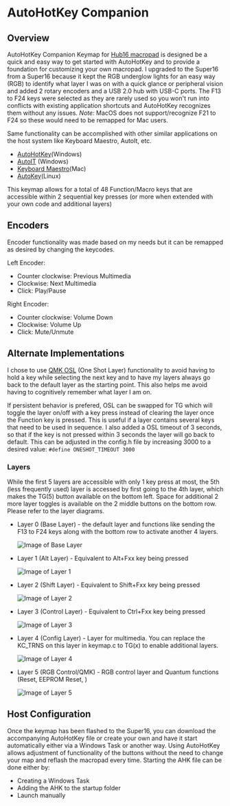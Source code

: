 # AutoHotKey Companion

## Overview
AutoHotKey Companion Keymap for <a href="https://www.tindie.com/products/joshajohnson/hub16-programmable-macro-keyboard/">Hub16 macropad</a> is designed be a quick and easy way to get started with AutoHotKey and to provide a foundation for customizing your own macropad. I upgraded to the Super16 from a Super16 because it kept the RGB underglow lights for an easy way (RGB) to identify what layer I was on with a quick glance or peripheral vision and added 2 rotary encoders and a USB 2.0 hub with USB-C ports. The F13 to F24 keys were selected as they are rarely used so you won't run into conflicts with existing application shortcuts and AutoHotKey recognizes them without any issues. *Note:* MacOS does not support/recognize F21 to F24 so these would need to be remapped for Mac users. 

Same functionality can be accomplished with other similar applications on the host system like Keyboard Maestro, AutoIt, etc. 

* <a href="https://www.autohotkey.com">AutoHotKey</a>(Windows)
* <a href="https://www.autoitscript.com/site/autoit/">AutoIT</a> (Windows)
* <a href="https://www.keyboardmaestro.com/main/">Keyboard Maestro</a>(Mac)
* <a href="https://github.com/autokey/autokey">AutoKey</a>(Linux)

This keymap allows for a total of 48 Function/Macro keys that are accessible within 2 sequential key presses (or more when extended with your own code and additional layers) 

## Encoders
Encoder functionality was made based on my needs but it can be remapped as desired by changing the keycodes. 

Left Encoder:
 * Counter clockwise: Previous Multimedia
 * Clockwise: Next Multimedia
 * Click: Play/Pause
 
 Right Encoder:
 * Counter clockwise: Volume Down
 * Clockwise: Volume Up
 * Click: Mute/Unmute

## Alternate Implementations
I chose to use <a href="https://docs.qmk.fm/#/feature_layers?id=switching-and-toggling-layers">QMK OSL</a> (One Shot Layer) functionality to avoid having to hold a key while selecting the next key and to have my layers always go back to the default layer as the starting point. This also helps me avoid having to cognitively remember what layer I am on. 

If persistent behavior is prefered, OSL can be swapped for TG which will toggle the layer on/off with a key press instead of clearing the layer once the Function key is pressed. This is useful if a layer contains several keys that need to be used in sequence. I also added a OSL timeout of 3 seconds, so that if the key is not pressed within 3 seconds the layer will go back to default. This can be adjusted in the config.h file by increasing 3000 to a desired value: `#define ONESHOT_TIMEOUT 3000` 




### Layers ###

While the first 5 layers are accessible with only 1 key press at most, the 5th (less frequently used) layer is accessed by first going to the 4th layer, which makes the TG(5) button available on the bottom left. Space for additional 2 more layer toggles is available on the 2 middle buttons on the bottom row. Please refer to the layer diagrams.


* Layer 0 (Base Layer) - the default layer and functions like sending the F13 to F24 keys along with the bottom row to activate another 4 layers. 

    ![Image of Base Layer ](https://i.imgur.com/0LhityX.png)

* Layer 1 (Alt Layer) - Equivalent to Alt+Fxx key being pressed 

    ![Image of Layer 1 ](https://i.imgur.com/ZblqLZt.png)

* Layer 2 (Shift Layer) - Equivalent to Shift+Fxx key being pressed

    ![Image of Layer 2 ](https://i.imgur.com/ZQHwLC0.png)

* Layer 3 (Control Layer) - Equivalent to Ctrl+Fxx key being pressed

    ![Image of Layer 3 ](https://i.imgur.com/JkM8bqV.png)

* Layer 4 (Config Layer) - Layer for multimedia. You can replace the KC_TRNS on this layer in keymap.c to TG(x) to enable additional layers.

    ![Image of Layer 4 ](https://i.imgur.com/srDp5Lv.png)
    
* Layer 5 (RGB Control/QMK) - RGB control layer and Quantum functions (Reset, EEPROM Reset, )

    ![Image of Layer 5 ](https://i.imgur.com/Os3n8dx.png)
    
## Host Configuration

Once the keymap has been flashed to the Super16, you can download the accompanying AutoHotKey file or create your own and have it start automatically either via a Windows Task or another way. Using AutoHotKey allows adjustment of functionality of the buttons without the need to change your map and reflash the macropad every time.
Starting the AHK file can be done either by:
* Creating a Windows Task 
* Adding the AHK to the startup folder
* Launch manually
